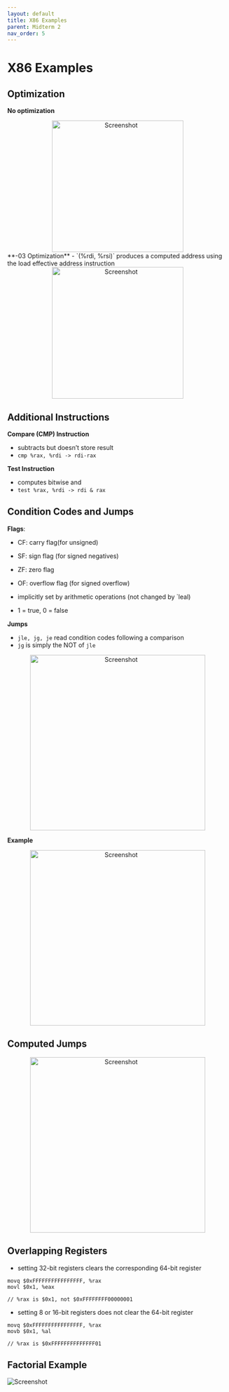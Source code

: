 ```yaml
---
layout: default
title: X86 Examples
parent: Midterm 2
nav_order: 5
---
```

# X86 Examples
## Optimization
**No optimization**
<div style="text-align: center;">
  <img src="{{ '/images/Screen Shot 2024-03-14 at 4.57.49 PM.png' | relative_url }}" alt="Screenshot" width="300">
</div>
**-03 Optimization**
- `(%rdi, %rsi)` produces a computed address using the load effective address instruction
<div style="text-align: center;">
  <img src="{{ '/images/Screen Shot 2024-03-14 at 4.58.09 PM.png' | relative_url }}" alt="Screenshot" width="300">
</div>

## Additional Instructions
**Compare (CMP) Instruction**
- subtracts but doesn’t store result
- `cmp %rax, %rdi -> rdi-rax`

**Test Instruction**
- computes bitwise and
- `test %rax, %rdi -> rdi & rax`
## Condition Codes and Jumps
**Flags**:
- CF: carry flag(for unsigned)
- SF: sign flag (for signed negatives)
- ZF: zero flag
- OF: overflow flag (for signed overflow)

- implicitly set by arithmetic operations (not changed by `leal)
- 1 = true, 0 = false

**Jumps**
- `jle, jg, je` read condition codes following a comparison
- `jg` is simply the NOT of `jle`
<div style="text-align: center;">
  <img src="{{ '/images/Screen Shot 2024-03-14 at 5.27.33 PM.png' | relative_url }}" alt="Screenshot" width="400">
</div>

**Example**
<div style="text-align: center;">
  <img src="{{ '/images/Screen Shot 2024-03-14 at 5.34.28 PM.png' | relative_url }}" alt="Screenshot" width="400">
</div>

## Computed Jumps
<div style="text-align: center;">
  <img src="{{ '/images/Screen Shot 2024-03-14 at 5.48.01 PM.png' | relative_url }}" alt="Screenshot" width="400">
</div>

## Overlapping Registers
- setting 32-bit registers clears the corresponding 64-bit register
```
movq $0xFFFFFFFFFFFFFFFF, %rax
movl $0x1, %eax

// %rax is $0x1, not $0xFFFFFFFF00000001
```

- setting 8 or 16-bit registers does not clear the 64-bit register
```
movq $0xFFFFFFFFFFFFFFFF, %rax
movb $0x1, %al

// %rax is $0xFFFFFFFFFFFFFF01
```

## Factorial Example
<div>
  <img src="{{ '/images/Screen Shot 2024-03-14 at 6.08.44 PM.png' | relative_url }}" alt="Screenshot">
</div>